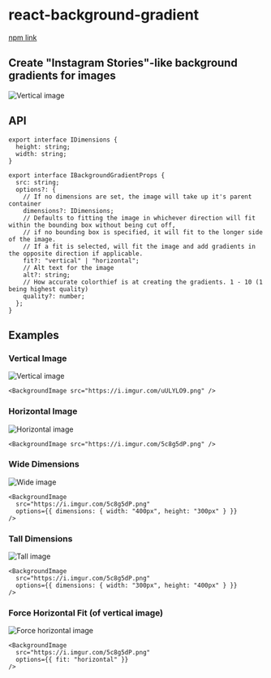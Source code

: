 # react-background-gradient

[npm link](https://www.npmjs.com/package/react-background-gradient)

## Create "Instagram Stories"-like background gradients for images

![Vertical image](https://i.imgur.com/uULYLO9.png)

## API

```tsx
export interface IDimensions {
  height: string;
  width: string;
}

export interface IBackgroundGradientProps {
  src: string;
  options?: {
    // If no dimensions are set, the image will take up it's parent container 
    dimensions?: IDimensions;
    // Defaults to fitting the image in whichever direction will fit within the bounding box without being cut off,
    // if no bounding box is specified, it will fit to the longer side of the image.
    // If a fit is selected, will fit the image and add gradients in the opposite direction if applicable.
    fit?: "vertical" | "horizontal";
    // Alt text for the image
    alt?: string;
    // How accurate colorthief is at creating the gradients. 1 - 10 (1 being highest quality)
    quality?: number;
  };
}
```

## Examples

### Vertical Image

![Vertical image](https://i.imgur.com/uULYLO9.png)

```tsx
<BackgroundImage src="https://i.imgur.com/uULYLO9.png" />
```

### Horizontal Image

![Horizontal image](https://i.imgur.com/5c8g5dP.png)

```tsx
<BackgroundImage src="https://i.imgur.com/5c8g5dP.png" />
```

### Wide Dimensions

![Wide image](https://i.imgur.com/Co686D3.png)

```tsx
<BackgroundImage
  src="https://i.imgur.com/5c8g5dP.png"
  options={{ dimensions: { width: "400px", height: "300px" } }}
/>
```

### Tall Dimensions

![Tall image](https://i.imgur.com/sTxadMO.png)

```tsx
<BackgroundImage
  src="https://i.imgur.com/5c8g5dP.png"
  options={{ dimensions: { width: "300px", height: "400px" } }}
/>
```

### Force Horizontal Fit (of vertical image)

![Force horizontal image](https://i.imgur.com/NHFiESK.png)


```tsx
<BackgroundImage
  src="https://i.imgur.com/5c8g5dP.png"
  options={{ fit: "horizontal" }}
/>
```

